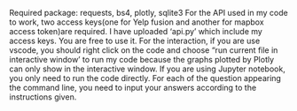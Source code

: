 Required package: requests, bs4, plotly, sqlite3
For the API used in my code to work, two access keys(one for Yelp fusion and another for mapbox access token)are required. I have uploaded ‘api.py’ which include my access keys. You are free to use it.
For the interaction, if you are use vscode, you should right click on the code and choose “run current file in interactive window’ to run my code because the graphs plotted by Plotly can only show in the interactive window. If you are using Jupyter notebook, you only need to run the code directly. For each of the question appearing the command line, you need to input your answers according to the instructions given. 
